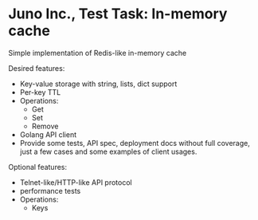 # Juno Inc., Test Task: In-memory cache

Simple implementation of Redis-like in-memory cache

Desired features:
- Key-value storage with string, lists, dict support
- Per-key TTL
- Operations:
  - Get
  - Set
  - Remove
- Golang API client
- Provide some tests, API spec, deployment docs without full coverage, just a few cases and some examples of client usages.

Optional features:
- Telnet-like/HTTP-like API protocol
- performance tests
- Operations:
  - Keys
